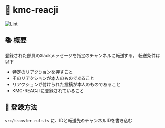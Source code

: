 # 📯 kmc-reacji

[![Lint](https://github.com/kmc-jp/kmc-reacji/actions/workflows/main.yml/badge.svg)](https://github.com/kmc-jp/kmc-reacji/actions/workflows/main.yml)

## 📚 概要

登録された部員のSlackメッセージを指定のチャンネルに転送する。
転送条件は以下
- 特定のリアクションを押すこと
- そのリアクションが本人のものであること
- リアクションが付けられた投稿が本人のものであること
- KMC-REACJI に登録されていること

## 🔨 登録方法

`src/transfer-rule.ts` に、IDと転送先のチャンネルIDを書き込む
